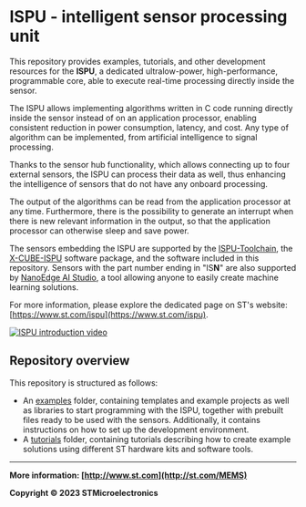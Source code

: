 # ISPU - intelligent sensor processing unit

This repository provides examples, tutorials, and other development resources for the **ISPU**, a dedicated ultralow-power, high-performance, programmable core, able to execute real-time processing directly inside the sensor.

The ISPU allows implementing algorithms written in C code running directly inside the sensor instead of on an application processor, enabling consistent reduction in power consumption, latency, and cost. Any type of algorithm can be implemented, from artificial intelligence to signal processing.

Thanks to the sensor hub functionality, which allows connecting up to four external sensors, the ISPU can process their data as well, thus enhancing the intelligence of sensors that do not have any onboard processing.

The output of the algorithms can be read from the application processor at any time. Furthermore, there is the possibility to generate an interrupt when there is new relevant information in the output, so that the application processor can otherwise sleep and save power.

The sensors embedding the ISPU are supported by the [ISPU-Toolchain](https://www.st.com/en/development-tools/ispu-toolchain.html), the [X-CUBE-ISPU](https://www.st.com/en/embedded-software/x-cube-ispu.html) software package, and the software included in this repository. Sensors with the part number ending in "IS**N**" are also supported by [NanoEdge AI Studio](https://www.st.com/en/development-tools/nanoedgeaistudio.html), a tool allowing anyone to easily create machine learning solutions.

For more information, please explore the dedicated page on ST's website: [https://www.st.com/ispu](https://www.st.com/ispu).

[![ISPU introduction video](_media/ispu_intro.gif)](https://youtu.be/6WDKwd7kke0)

## Repository overview

This repository is structured as follows:

- An [examples](https://github.com/STMicroelectronics/ispu-examples) folder, containing templates and example projects as well as libraries to start programming with the ISPU, together with prebuilt files ready to be used with the sensors. Additionally, it contains instructions on how to set up the development environment.
- A [tutorials](./tutorials/) folder, containing tutorials describing how to create example solutions using different ST hardware kits and software tools.

------

**More information: [http://www.st.com](http://st.com/MEMS)**

**Copyright © 2023 STMicroelectronics**
